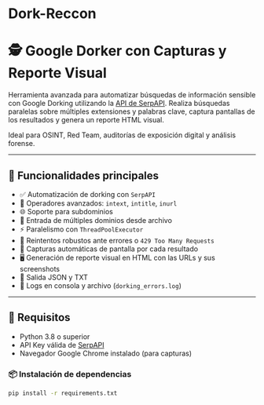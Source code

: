 # Dork-Reccon
# 🕵️ Google Dorker con Capturas y Reporte Visual

Herramienta avanzada para automatizar búsquedas de información sensible con Google Dorking utilizando la [API de SerpAPI](https://serpapi.com/). Realiza búsquedas paralelas sobre múltiples extensiones y palabras clave, captura pantallas de los resultados y genera un reporte HTML visual.

Ideal para OSINT, Red Team, auditorías de exposición digital y análisis forense.

---

## 🚀 Funcionalidades principales

- ✅ Automatización de dorking con `SerpAPI`
- 🧠 Operadores avanzados: `intext`, `intitle`, `inurl`
- 🌐 Soporte para subdominios
- 📂 Entrada de múltiples dominios desde archivo
- ⚡ Paralelismo con `ThreadPoolExecutor`
- 🔁 Reintentos robustos ante errores o `429 Too Many Requests`
- 📸 Capturas automáticas de pantalla por cada resultado
- 🖥️ Generación de reporte visual en HTML con las URLs y sus screenshots
- 📄 Salida JSON y TXT
- 🧾 Logs en consola y archivo (`dorking_errors.log`)

---

## 🧪 Requisitos

- Python 3.8 o superior
- API Key válida de [SerpAPI](https://serpapi.com/)
- Navegador Google Chrome instalado (para capturas)

### 📦 Instalación de dependencias

```bash
pip install -r requirements.txt


